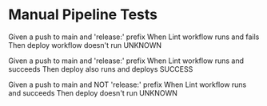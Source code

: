 # Manual Pipeline Tests

Given a push to main and 'release:' prefix
When Lint workflow runs and fails
Then deploy workflow doesn't run
UNKNOWN

Given a push to main and 'release:' prefix
When Lint workflow runs and succeeds
Then deploy also runs and deploys
SUCCESS

Given a push to main and NOT 'release:' prefix
When Lint workflow runs and succeeds
Then deploy doesn't run
UNKNOWN